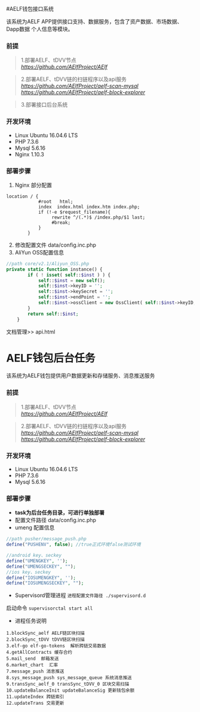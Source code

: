 #AELF钱包接口系统

该系统为AELF APP提供接口支持、数据服务，包含了资产数据、市场数据、 Dapp数据
   个人信息等模块。


### 前提

>1.部署AELF、tDVV节点                  
>*https://github.com/AElfProject/AElf*

>2.部署AELF、tDVV链的扫链程序以及api服务 *https://github.com/AElfProject/aelf-scan-mysql* *https://github.com/AElfProject/aelf-block-explorer* 

>3.部署接口后台系统

### 开发环境

- Linux Ubuntu 16.04.6 LTS
- PHP 7.3.6
- Mysql 5.6.16
- Nginx 1.10.3

### 部署步骤

1. Nginx 部分配置
```nginx
location / {
            #root   html;
            index  index.html index.htm index.php;
            if (!-e $request_filename){
                 rewrite ^/(.*)$ /index.php/$1 last;
                 #break;
            }
        }
```

2. 修改配置文件 data/config.inc.php
3. AliYun OSS配置信息
```php
//path core/v2.1/Aliyun_OSS.php
private static function instance() {
		if ( ! isset( self::$inst ) ) {
			self::$inst = new self();
            self::$inst->keyID = '';
            self::$inst->keySecret = '';
			self::$inst->endPoint = '';
			self::$inst->ossClient = new OssClient( self::$inst->keyID, self::$inst->keySecret, self::$inst->endPoint );
		}
		return self::$inst;
	}
```
文档管理>> api.html

# AELF钱包后台任务  
该系统为AELF钱包提供用户数据更新和存储服务、消息推送服务

### 前提

>1.部署AELF、tDVV节点                  
>*https://github.com/AElfProject/AElf*

>2.部署AELF、tDVV链的扫链程序以及api服务 *https://github.com/AElfProject/aelf-scan-mysql* *https://github.com/AElfProject/aelf-block-explorer* 


### 开发环境

- Linux Ubuntu 16.04.6 LTS
- PHP 7.3.6
- Mysql 5.6.16

### 部署步骤
- **task为后台任务目录，可进行单独部署**
- 配置文件路径 data/config.inc.php
- umeng 配置信息
```php
//path pusher/message_push.php
define("PUSHENV", false); //true正式环境false测试环境

//android key、seckey
define("UMENGKEY", '');
define("UMENGSECKEY", "");
//ios key、seckey
define("IOSUMENGKEY", '');
define("IOSUMENGSECKEY", "");
```
- Supervisord管理进程
`进程配置文件路径 ./supervisord.d`

启动命令
`supervisorctal start all`

- 进程任务说明
```$xslt
1.blockSync_aelf AELF链区块扫描
2.blockSync_tDVV tDVV链区块扫描
3.elf-go elf-go-tokens  解析跨链交易数据
4.getAllContracts 缓存合约
5.mail_send  邮箱发送
6.market_chart  汇率
7.message_push 消息推送
8.sys_message_push sys_message_queue 系统消息推送
9.transSync_aelf_0 transSync_tDVV_0 区块交易扫描
10.updateBalanceInit updateBalanceSig 更新钱包余额
11.updateIndex 跨链索引
12.updateTrans 交易更新

```





